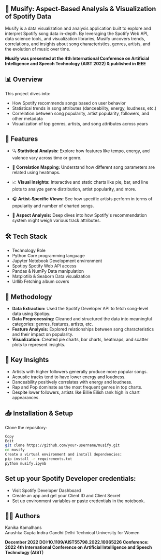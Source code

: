 ## 🎵 Musify: Aspect-Based Analysis & Visualization of Spotify Data
Musify is a data visualization and analysis application built to explore and interpret Spotify song data in-depth. By leveraging the Spotify Web API, data science tools, and visualization libraries, Musify uncovers trends, correlations, and insights about song characteristics, genres, artists, and the evolution of music over time.

**Musify was presented at the 4th International Conference on Artificial Intelligence and Speech Technology (AIST 2022) & published in IEEE**

## 📊 Overview
This project dives into:

- How Spotify recommends songs based on user behavior
- Statistical trends in song attributes (danceability, energy, loudness, etc.)
- Correlation between song popularity, artist popularity, followers, and other metadata
- Visualization of top genres, artists, and song attributes across years


## 🧠 Features
- 🔍 **Statistical Analysis:** Explore how features like tempo, energy, and valence vary across time or genre.

- 🔗 **Correlation Mapping:** Understand how different song parameters are related using heatmaps.

- 📈 **Visual Insights:** Interactive and static charts like pie, bar, and line plots to analyze genre distribution, artist popularity, and more.

- 🎧 **Artist-Specific Views:** See how specific artists perform in terms of popularity and number of charted songs.

- 🧬 **Aspect Analysis:** Deep dives into how Spotify's recommendation system might weigh various track attributes.

## 🛠️ Tech Stack

- Technology	Role
- Python	Core programming language
- Jupyter Notebook	Development environment
- Spotipy	Spotify Web API access
- Pandas & NumPy	Data manipulation
- Matplotlib & Seaborn	Data visualization
- Urllib	Fetching album covers

## 🧪 Methodology
- **Data Extraction:** Used the Spotify Developer API to fetch song-level data using Spotipy.
- **Data Preprocessing:** Cleaned and structured the data into meaningful categories: genres, features, artists, etc.
- **Feature Analysis:** Explored relationships between song characteristics and their impact on popularity.
- **Visualization:** Created pie charts, bar charts, heatmaps, and scatter plots to represent insights.

## 📌 Key Insights
- Artists with higher followers generally produce more popular songs.
- Acoustic tracks tend to have lower energy and loudness.
- Danceability positively correlates with energy and loudness.
- Rap and Pop dominate as the most frequent genres in top charts.
- Despite lower followers, artists like Billie Eilish rank high in chart appearances.

## 📥 Installation & Setup
Clone the repository:
```bash
Copy
Edit
git clone https://github.com/your-username/musify.git
cd musify
Create a virtual environment and install dependencies:
pip install -r requirements.txt
python musify.ipynb
```

## Set up your Spotify Developer credentials:
- Visit Spotify Developer Dashboard
- Create an app and get your Client ID and Client Secret
- Set up environment variables or paste credentials in the notebook.

## 👩‍💻 Authors 
Kanika Kamalhans <br/>
Anushka Gupta
Indira Gandhi Delhi Technical University for Women

**December 2022
DOI:10.1109/AIST55798.2022.10065226
Conference: 2022 4th International Conference on Artificial Intelligence and Speech Technology (AIST)**

